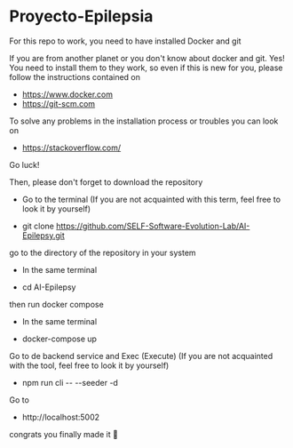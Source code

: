 # Proyecto-Epilepsia

For this repo to work, you need to have installed Docker and git

If you are from another planet or you don't know about docker and git. Yes! You need to install them to they work, so even if this is new for you, please follow the instructions contained on

- https://www.docker.com
- https://git-scm.com

To solve any problems in the installation process or troubles you can look on 

- https://stackoverflow.com/

Go luck!

Then, please don't forget to download the repository

- Go to the terminal (If you are not acquainted with this term, feel free to look it by yourself)

- git clone https://github.com/SELF-Software-Evolution-Lab/AI-Epilepsy.git

go to the directory of the repository in your system

- In the same terminal

- cd AI-Epilepsy

then run docker compose

- In the same terminal

- docker-compose up

Go to de backend service and Exec (Execute) (If you are not acquainted with the tool, feel free to look it by yourself)

- npm run cli -- --seeder -d

Go to 

- http://localhost:5002

congrats you finally made it 🎉